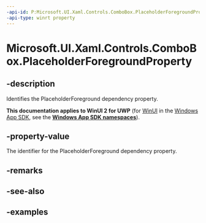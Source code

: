 ```yaml
---
-api-id: P:Microsoft.UI.Xaml.Controls.ComboBox.PlaceholderForegroundProperty
-api-type: winrt property
---
```


<!-- Property syntax.
public DependencyProperty PlaceholderForegroundProperty { get; }
-->

# Microsoft.UI.Xaml.Controls.ComboBox.PlaceholderForegroundProperty

## -description

Identifies the PlaceholderForeground dependency property.

**This documentation applies to WinUI 2 for UWP** (for [WinUI](/windows/apps/winui/winui3/) in the [Windows App SDK](/windows/apps/windows-app-sdk/), see the **[Windows App SDK namespaces](/windows/windows-app-sdk/api/winrt/)**).

## -property-value

The identifier for the PlaceholderForeground dependency property.

## -remarks

## -see-also

## -examples

